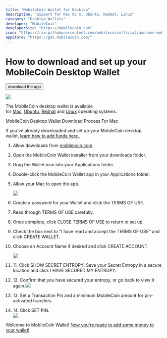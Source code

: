 ```yaml
---
title: "MobileCoin Wallet for Desktop"
description: "Support for Mac OS X, Ubuntu, RedHat, Linux"
category: "Desktop Wallets"
developer: "MobileCoin"
developerSite: "https://mobilecoin.com"
icon: "https://raw.githubusercontent.com/mobilecoinofficial/awesome-mobilecoin/main/directory/0030_Desktop_Wallet/osx2.svg"
appStore: "https://get.mobilecoin.com/"
---
```

How to download and set up your MobileCoin Desktop Wallet
=========================================================

<div className="text-center"><Button href={getDownload()} color="blue">download the app</Button></div>

![](https://mobilecoinwp.wpengine.com/wp-content/uploads/2021/10/MobileCoin_Wallet_DesktopDownloadProcess_07-1-e1635381496489.png)

The MobileCoin desktop wallet is available for [Mac](https://get.mobilecoin.com/mac), [Ubuntu](https://get.mobilecoin.com/ubuntu), [Redhat](https://get.mobilecoin.com/redhat) and [Linux](https://get.mobilecoin.com/linux) operating systems.

MobileCoin Desktop Wallet Download Process For Mac

If you've already downloaded and set up your MobileCoin desktop wallet, [learn how to add funds here. ](https://mobilecoin.com/news/how-to-buy-mob-in-the-us)

1.  Allow downloads from [mobilecoin.com](http://mobilecoin.com/).
2.  Open the MobileCoin Wallet installer from your downloads folder.
3.  Drag the Wallet icon into your Applications folder.
4.  Double-click the MobileCoin Wallet app in your Applications folder.
5.  Allow your Mac to open the app.

    ![](https://mobilecoinwp.wpengine.com/wp-content/uploads/2021/10/MobileCoin_Wallet_DesktopDownloadProcess_07-1-859x1024.png)
6.  Create a password for your Wallet and click the TERMS OF USE.
7.  Read through TERMS OF USE carefully.
8.  Once complete, click CLOSE TERMS OF USE to return to set up.
9.  Check the box next to "I have read and accept the TERMS OF USE" and click CREATE WALLET.
10. Choose an Account Name if desired and click CREATE ACCOUNT.

    ![](https://mobilecoinwp.wpengine.com/wp-content/uploads/2021/10/MobileCoin_Wallet_DesktopDownloadProcess_11-849x1024.png)
11. 11\. Click SHOW SECRET ENTROPY. Save your Secret Entropy in a secure location and click I HAVE SECURED MY ENTROPY.
12. 12\. Confirm that you have secured your entropy, or go back to view it again.![](https://mobilecoinwp.wpengine.com/wp-content/uploads/2021/10/MobileCoin_Wallet_DesktopDownloadProcess_13-853x1024.png) 
13. 13\. Set a Transaction Pin and a minimum MobileCoin amount for pin-activated transfers.
14. 14\. Click SET PIN.\
    ![](https://mobilecoinwp.wpengine.com/wp-content/uploads/2021/10/MobileCoin_Wallet_DesktopDownloadProcess_14-853x1024.png)

Welcome to MobileCoin Wallet! [Now you're ready to add some money to your wallet!](https://mobilecoin.com/news/how-to-buy-mob-in-the-us)
